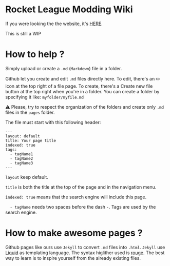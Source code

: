 # Rocket League Modding Wiki

If you were looking the the website, it's [HERE](https://rocketleaguemoddingwiki.github.io/).

This is still a WIP

# How to help ?
Simply upload or create a `.md` (`Markdown`) file in a folder.

Github let you create and edit `.md` files directly here.
To edit, there's an :pencil2: icon at the top right of a file page.
To create, there's a Create new file button at the top right when you're in a folder. You can create a folder by specifying it like:
`myfolder/myfile.md`

:warning: Please, try to respect the organization of the folders and create only `.md` files in the `pages` folder.


The file must start with this following header:
```
---
layout: default
title: Your page title
indexed: true
tags:
  - tagName1
  - tagName2
  - tagName3
---
```
`layout` keep default.

`title` is both the title at the top of the page and in the navigation menu.

`indexed: true` means that the search engine will include this page.

`  - tagName` needs two spaces before the dash `-`. Tags are used by the search engine.

# How to make awesome pages ?
Github pages like ours use `Jekyll` to convert `.md` files into `.html`.
`Jekyll` use [Liquid](https://shopify.github.io/liquid/basics/introduction/) as templating language.
The syntax higlither used is [rouge](http://rouge.jneen.net/). 
The best way to learn is to inspire yourself from the already existing files.
